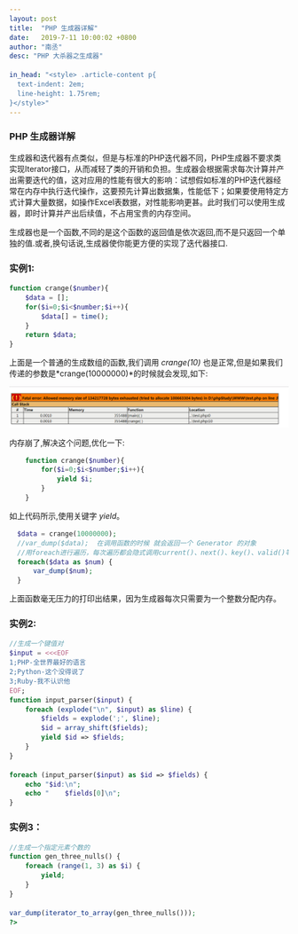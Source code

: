 ```yaml
---
layout: post
title:  "PHP 生成器详解"
date:   2019-7-11 10:00:02 +0800
author: "南丞"
desc: "PHP 大杀器之生成器"

in_head: "<style> .article-content p{
  text-indent: 2em;
  line-height: 1.75rem;
}</style>"
---
```


### PHP 生成器详解

生成器和迭代器有点类似，但是与标准的PHP迭代器不同，PHP生成器不要求类实现Iterator接口，从而减轻了类的开销和负担。生成器会根据需求每次计算并产出需要迭代的值，这对应用的性能有很大的影响：试想假如标准的PHP迭代器经常在内存中执行迭代操作，这要预先计算出数据集，性能低下；如果要使用特定方式计算大量数据，如操作Excel表数据，对性能影响更甚。此时我们可以使用生成器，即时计算并产出后续值，不占用宝贵的内存空间。

生成器也是一个函数,不同的是这个函数的返回值是依次返回,而不是只返回一个单独的值.或者,换句话说,生成器使你能更方便的实现了迭代器接口.

### 实例1:

```php
function crange($number){
    $data = [];
    for($i=0;$i<$number;$i++){
        $data[] = time();
    }
    return $data;
}
```
上面是一个普通的生成数组的函数,我们调用 *crange(10)* 也是正常,但是如果我们传递的参数是*crange(10000000)*的时候就会发现,如下:

![](/images/y_error.png)

内存崩了,解决这个问题,优化一下:

```php
    function crange($number){
        for($i=0;$i<$number;$i++){
            yield $i;
        }
    }
```
如上代码所示,使用关键字 *yield*。

```php
  $data = crange(10000000);
  //var_dump($data);  在调用函数的时候 就会返回一个 Generator 的对象
  //用foreach进行遍历，每次遍历都会隐式调用current()、next()、key()、valid()等方法。（Generator类中的方法）
  foreach($data as $num) {
      var_dump($num);
  }
```
上面函数毫无压力的打印出结果，因为生成器每次只需要为一个整数分配内存。

### 实例2:

```php
//生成一个键值对
$input = <<<EOF
1;PHP-全世界最好的语言
2;Python-这个没得说了
3;Ruby-我不认识他
EOF;
function input_parser($input) {
    foreach (explode("\n", $input) as $line) {
        $fields = explode(';', $line);
        $id = array_shift($fields);
        yield $id => $fields;
    }
}

foreach (input_parser($input) as $id => $fields) {
    echo "$id:\n";
    echo "    $fields[0]\n";
}
```

### 实例3：

```php
//生成一个指定元素个数的
function gen_three_nulls() {
    foreach (range(1, 3) as $i) {
        yield;
    }
}

var_dump(iterator_to_array(gen_three_nulls()));
?>

```



